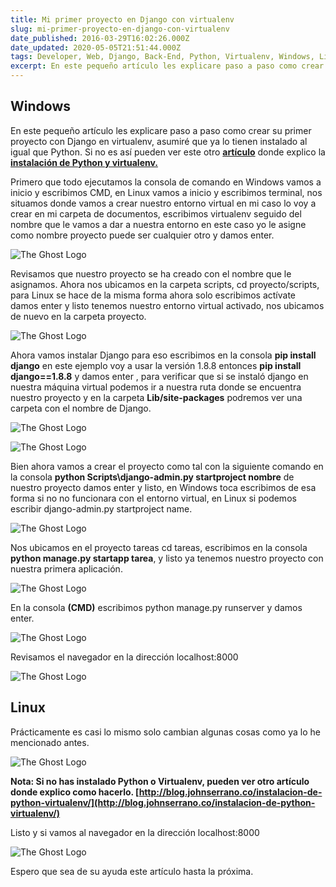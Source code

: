 ```yaml
---
title: Mi primer proyecto en Django con virtualenv
slug: mi-primer-proyecto-en-django-con-virtualenv
date_published: 2016-03-29T16:02:26.000Z
date_updated: 2020-05-05T21:51:44.000Z
tags: Developer, Web, Django, Back-End, Python, Virtualenv, Windows, Linux
excerpt: En este pequeño artículo les explicare paso a paso como crear su primer proyecto con Django en virtualenv, 
---
```


## Windows

En este pequeño artículo les explicare paso a paso como crear su primer proyecto con Django en virtualenv, asumiré que ya lo tienen instalado al igual que Python. Si no es así pueden ver este otro **[artículo](http://johnserranoblog.herokuapp.com/instalacion-de-python-virtualenv/)** donde explico la **[instalación de Python y virtualenv.](http://johnserranoblog.herokuapp.com/instalacion-de-python-virtualenv/)**

Primero que todo ejecutamos la consola de comando en Windows vamos a  inicio y escribimos CMD, en Linux vamos a inicio y escribimos terminal, nos situamos donde vamos a crear nuestro entorno virtual en mi caso lo voy a crear en mi carpeta de documentos, escribimos virtualenv seguido del nombre que le vamos a dar a nuestra entorno en este caso yo le asigne como nombre proyecto puede ser cualquier otro y damos enter.

![The Ghost Logo](/content/images/2016/04/PrimerPD1.png)

Revisamos que nuestro proyecto se ha creado con el nombre que le asignamos. Ahora nos ubicamos  en la carpeta scripts, cd proyecto/scripts, para Linux se hace de la misma forma ahora solo escribimos actívate damos enter y listo tenemos nuestro entorno virtual activado, nos ubicamos de nuevo en la carpeta proyecto.

![The Ghost Logo](/content/images/2016/04/PrimerPD2.png)

Ahora vamos instalar Django para eso escribimos en la consola **pip install django** en este ejemplo voy a usar la versión 1.8.8 entonces **pip install django==1.8.8** y damos enter , para verificar que si se instaló django en nuestra máquina virtual podemos ir a nuestra ruta donde se encuentra nuestro proyecto y en la carpeta **Lib/site-packages** podremos ver una carpeta con el nombre de Django.

![The Ghost Logo](/content/images/2016/04/PrimerPD3.png)

![The Ghost Logo](/content/images/2016/04/PrimerPD4.png)

Bien ahora  vamos a crear el proyecto como tal  con la siguiente comando en la consola **python Scripts\django-admin.py startproject nombre** de nuestro proyecto damos enter y listo, en Windows toca escribimos de esa forma si no no funcionara con el entorno virtual, en Linux si podemos escribir django-admin.py startproject name.

![The Ghost Logo](/content/images/2016/04/PrimerPD5.png)

Nos ubicamos en el proyecto tareas cd tareas, escribimos en la consola **python manage.py startapp tarea**, y listo ya tenemos nuestro proyecto con nuestra primera aplicación.

![The Ghost Logo](/content/images/2016/04/PrimerPD6.png)

En la consola **(CMD)** escribimos python manage.py runserver y damos enter.

![The Ghost Logo](/content/images/2016/04/PrimerPD7.png)

Revisamos el navegador en la dirección localhost:8000

![The Ghost Logo](/content/images/2016/04/8.png)

## Linux

Prácticamente es casi lo mismo solo cambian algunas cosas como ya lo he mencionado antes.

![The Ghost Logo](/content/images/2016/04/PrimerPDlinux2-1.png)

**Nota: Si no has instalado Python o Virtualenv, pueden ver otro artículo donde explico como hacerlo. [http://blog.johnserrano.co/instalacion-de-python-virtualenv/](http://blog.johnserrano.co/instalacion-de-python-virtualenv/)**

Listo y si vamos al navegador en la dirección localhost:8000

![The Ghost Logo](/content/images/2016/04/8---copia.png)

Espero que sea de su ayuda este artículo hasta la próxima.
